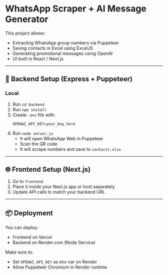 # WhatsApp Scraper + AI Message Generator

This project allows:
- Extracting WhatsApp group numbers via Puppeteer
- Saving contacts in Excel using ExcelJS
- Generating promotional messages using OpenAI
- UI built in React / Next.js

---

## 🔧 Backend Setup (Express + Puppeteer)

### Local
1. Run `cd backend`
2. Run `npm install`
3. Create `.env` file with:
   ```
   OPENAI_API_KEY=your_key_here
   ```
4. Run `node server.js`
   - It will open WhatsApp Web in Puppeteer
   - Scan the QR code
   - It will scrape numbers and save to `contacts.xlsx`

---

## 🌐 Frontend Setup (Next.js)

1. Go to `frontend`
2. Place it inside your Next.js app or host separately
3. Update API calls to match your backend URL

---

## 📦 Deployment
You can deploy:
- Frontend on Vercel
- Backend on Render.com (Node Service)

Make sure to:
- Set `OPENAI_API_KEY` as env var on Render
- Allow Puppeteer Chromium in Render runtime
